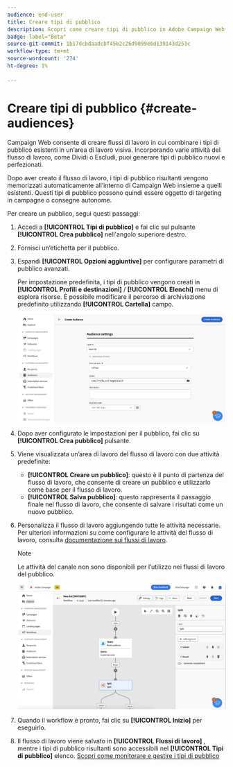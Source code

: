 ```yaml
---
audience: end-user
title: Creare tipi di pubblico
description: Scopri come creare tipi di pubblico in Adobe Campaign Web
badge: label="Beta"
source-git-commit: 1b17dcbdaadcbf45b2c26d9099e6d139143d253c
workflow-type: tm+mt
source-wordcount: '274'
ht-degree: 1%

---
```



# Creare tipi di pubblico {#create-audiences}

Campaign Web consente di creare flussi di lavoro in cui combinare i tipi di pubblico esistenti in un’area di lavoro visiva. Incorporando varie attività del flusso di lavoro, come Dividi o Escludi, puoi generare tipi di pubblico nuovi e perfezionati.

Dopo aver creato il flusso di lavoro, i tipi di pubblico risultanti vengono memorizzati automaticamente all’interno di Campaign Web insieme a quelli esistenti. Questi tipi di pubblico possono quindi essere oggetto di targeting in campagne o consegne autonome.

Per creare un pubblico, segui questi passaggi:

1. Accedi a **[!UICONTROL Tipi di pubblico]** e fai clic sul pulsante **[!UICONTROL Crea pubblico]** nell&#39;angolo superiore destro.
1. Fornisci un’etichetta per il pubblico.
1. Espandi **[!UICONTROL Opzioni aggiuntive]** per configurare parametri di pubblico avanzati.

   Per impostazione predefinita, i tipi di pubblico vengono creati in **[!UICONTROL Profili e destinazioni]** / **[!UICONTROL Elenchi]** menu di esplora risorse. È possibile modificare il percorso di archiviazione predefinito utilizzando **[!UICONTROL Cartella]** campo.

   ![](assets/audiences-settings.png)

1. Dopo aver configurato le impostazioni per il pubblico, fai clic su **[!UICONTROL Crea pubblico]** pulsante.

1. Viene visualizzata un’area di lavoro del flusso di lavoro con due attività predefinite:

   * **[!UICONTROL Creare un pubblico]**: questo è il punto di partenza del flusso di lavoro, che consente di creare un pubblico e utilizzarlo come base per il flusso di lavoro.
   * **[!UICONTROL Salva pubblico]**: questo rappresenta il passaggio finale nel flusso di lavoro, che consente di salvare i risultati come un nuovo pubblico.

1. Personalizza il flusso di lavoro aggiungendo tutte le attività necessarie. Per ulteriori informazioni su come configurare le attività del flusso di lavoro, consulta [documentazione sui flussi di lavoro](../workflows/activities/about-activities.md).

   >[!NOTE]
   >
   >Le attività del canale non sono disponibili per l’utilizzo nei flussi di lavoro del pubblico.

   ![](assets/audience-creation-canvas.png)

1. Quando il workflow è pronto, fai clic su **[!UICONTROL Inizio]** per eseguirlo.

1. Il flusso di lavoro viene salvato in **[!UICONTROL Flussi di lavoro]** , mentre i tipi di pubblico risultanti sono accessibili nel **[!UICONTROL Tipi di pubblico]** elenco. [Scopri come monitorare e gestire i tipi di pubblico](access-audiences.md)
